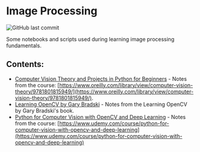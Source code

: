 # Image Processing

![GitHub last commit](https://img.shields.io/github/last-commit/mateuszk098/image-processing)

Some notebooks and scripts used during learning image processing fundamentals.

## **Contents:**

- [Computer Vision Theory and Projects in Python for Beginners](https://github.com/mateuszk098/image-processing/tree/master/computer_vision_theory_and_projects_in_python_for_beginners) - Notes from the course: [https://www.oreilly.com/library/view/computer-vision-theory/9781801815949/](https://www.oreilly.com/library/view/computer-vision-theory/9781801815949/).
- [Learning OpenCV by Gary Bradski](https://github.com/mateuszk098/image-processing/tree/master/learning_opencv_by_gary_bradski) - Notes from the Learning OpenCV by Gary Bradski's book.
- [Python for Computer Vision with OpenCV and Deep Learning](https://github.com/mateuszk098/image-processing/tree/master/python_for_computer_vision_with_opencv_and_deep_learning) - Notes from the course: [https://www.udemy.com/course/python-for-computer-vision-with-opencv-and-deep-learning](https://www.udemy.com/course/python-for-computer-vision-with-opencv-and-deep-learning)
